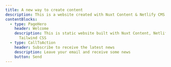 ```yaml
---
title: A new way to create content
description: This is a website created with Nuxt Content & Netlify CMS
contentBlocks:
  - type: PageHero
    header: Welcome
    description: This is static website built with Nuxt Content, Netlify CMS and
      Tailwind CSS
  - type: CallToAction
    header: Subscribe to receive the latest news
    description: Leave your email and receive some news
    button: Send
---
```

